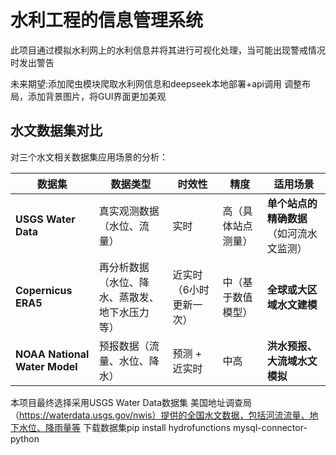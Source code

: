 # 水利工程的信息管理系统
此项目通过模拟水利网上的水利信息并将其进行可视化处理，当可能出现警戒情况时发出警告

未来期望:添加爬虫模块爬取水利网信息和deepseek本地部署+api调用
调整布局，添加背景图片，将GUI界面更加美观

## 水文数据集对比
对三个水文相关数据集应用场景的分析：

| 数据集 | 数据类型 | 时效性 | 精度 | 适用场景 |
|---|---|---|---|---|
| **USGS Water Data** | 真实观测数据（水位、流量） | 实时 | 高（具体站点测量） | **单个站点的精确数据**（如河流水文监测） |
| **Copernicus ERA5** | 再分析数据（水位、降水、蒸散发、地下水压力等） | 近实时（6小时更新一次） | 中（基于数值模型） | **全球或大区域水文建模** |
| **NOAA National Water Model** | 预报数据（流量、水位、降水） | 预测 + 近实时 | 中高 | **洪水预报、大流域水文模拟** |

本项目最终选择采用USGS Water Data数据集
美国地址调查局（https://waterdata.usgs.gov/nwis）提供的全国水文数据，包括河流流量、地下水位、降雨量等
下载数据集pip install hydrofunctions mysql-connector-python
